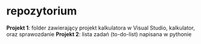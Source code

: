 # repozytorium
**Projekt 1**: folder zawierający projekt kalkulatora w Visual Studio, kalkulator, oraz sprawozdanie
**Projekt 2**: lista zadań (to-do-list) napisana w pythonie 
